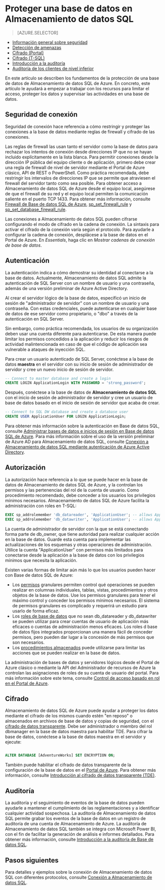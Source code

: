 <properties
   pageTitle="Proteger una base de datos en Almacenamiento de datos SQL | Microsoft Azure"
   description="Sugerencias para proteger una base de datos en Almacenamiento de datos SQL de Azure para desarrollar soluciones."
   services="sql-data-warehouse"
   documentationCenter="NA"
   authors="ronortloff"
   manager="barbkess"
   editor=""/>

<tags
   ms.service="sql-data-warehouse"
   ms.devlang="NA"
   ms.topic="article"
   ms.tgt_pltfrm="NA"
   ms.workload="data-services"
   ms.date="07/22/2016"
   ms.author="rortloff;barbkess;sonyama"/>

# Proteger una base de datos en Almacenamiento de datos SQL

> [AZURE.SELECTOR]
- [Información general sobre seguridad](sql-data-warehouse-overview-manage-security.md)
- [Detección de amenazas](sql-data-warehouse-security-threat-detection.md)
- [Cifrado (Portal)](sql-data-warehouse-encryption-tde.md)
- [Cifrado (T-SQL)](sql-data-warehouse-encryption-tde-tsql.md)
- [Introducción a la auditoría](sql-data-warehouse-auditing-overview.md)
- [Auditoría de los clientes de nivel inferior](sql-data-warehouse-auditing-downlevel-clients.md)



En este artículo se describen los fundamentos de la protección de una base de datos de Almacenamiento de datos SQL de Azure. En concreto, este artículo le ayudará a empezar a trabajar con los recursos para limitar el acceso, proteger los datos y supervisar las actividades en una base de datos.

## Seguridad de conexión

Seguridad de conexión hace referencia a cómo restringir y proteger las conexiones a la base de datos mediante reglas de firewall y cifrado de las conexiones.

Las reglas de firewall las usan tanto el servidor como la base de datos para rechazar los intentos de conexión desde direcciones IP que no se hayan incluido explícitamente en la lista blanca. Para permitir conexiones desde la dirección IP pública del equipo cliente o de aplicación, primero debe crear una regla de firewall de nivel de servidor mediante el Portal de Azure clásico, API de REST o PowerShell. Como práctica recomendada, debe restringir los intervalos de direcciones IP que se permite que atraviesen el firewall del servidor tanto como sea posible. Para obtener acceso a Almacenamiento de datos SQL de Azure desde el equipo local, asegúrese de que el firewall de su red y el equipo local permiten la comunicación saliente en el puerto TCP 1433. Para obtener más información, consulte [Firewall de Base de datos SQL de Azure][], [sp\_set\_firewall\_rule][] y [sp\_set\_database\_firewall\_rule][].

Las conexiones a Almacenamiento de datos SQL pueden cifrarse configurando el modo de cifrado en la cadena de conexión. La sintaxis para activar el cifrado de la conexión varía según el protocolo. Para ayudarle a configurar la cadena de conexión, desplácese a la base de datos en el Portal de Azure. En *Essentials*, haga clic en *Mostrar cadenas de conexión de base de datos*.


## Autenticación

La autenticación indica a cómo demostrar su identidad al conectarse a la base de datos. Actualmente, Almacenamiento de datos SQL admite la autenticación de SQL Server con un nombre de usuario y una contraseña, además de una versión preliminar de Azure Active Directory.

Al crear el servidor lógico de la base de datos, especificó un inicio de sesión de "administrador de servidor" con un nombre de usuario y una contraseña. Con estas credenciales, puede autenticarse en cualquier base de datos de ese servidor como propietario, o "dbo" a través de la autenticación en SQL Server.

Sin embargo, como práctica recomendada, los usuarios de su organización deben usar una cuenta diferente para autenticarse. De esta manera puede limitar los permisos concedidos a la aplicación y reducir los riesgos de actividad malintencionada en caso de que el código de aplicación sea vulnerable a ataques de inyección SQL.

Para crear un usuario autenticado de SQL Server, conéctese a la base de datos **maestra** en el servidor con su inicio de sesión de administrador de servidor y cree un nuevo inicio de sesión de servidor.

```sql
-- Connect to master database and create a login
CREATE LOGIN ApplicationLogin WITH PASSWORD = 'strong_password';

```

Después, conéctese a la base de datos de **Almacenamiento de datos SQL** con el inicio de sesión de administrador de servidor y cree un usuario de base de datos basado en el inicio de sesión de servidor que acaba de crear.

```sql
-- Connect to SQL DW database and create a database user
CREATE USER ApplicationUser FOR LOGIN ApplicationLogin;

```

Para obtener más información sobre la autenticación en Base de datos SQL, consulte [Administrar bases de datos e inicios de sesión en Base de datos SQL de Azure][]. Para más información sobre el uso de la versión preliminar de Azure AD para Almacenamiento de datos SQL, consulte [Conexión a Almacenamiento de datos SQL mediante autenticación de Azure Active Directory][].


## Autorización

La autorización hace referencia a lo que se puede hacer en la base de datos de Almacenamiento de datos SQL de Azure, y la controlan los permisos y las pertenencias del rol de la cuenta de usuario. Como procedimiento recomendado, debe conceder a los usuarios los privilegios mínimos necesarios. Almacenamiento de datos SQL de Azure facilita la administración con roles en T-SQL:

```sql
EXEC sp_addrolemember 'db_datareader', 'ApplicationUser'; -- allows ApplicationUser to read data
EXEC sp_addrolemember 'db_datawriter', 'ApplicationUser'; -- allows ApplicationUser to write data
```

La cuenta de administrador de servidor con la que se está conectando forma parte de db\_owner, que tiene autoridad para realizar cualquier acción en la base de datos. Guarde esta cuenta para implementar las actualizaciones de los esquemas y otras operaciones de administración. Utilice la cuenta "ApplicationUser" con permisos más limitados para conectarse desde la aplicación a la base de datos con los privilegios mínimos que necesita la aplicación.

Existen varias formas de limitar aún más lo que los usuarios pueden hacer con Base de datos SQL de Azure:

- Los [permisos][] granulares permiten control qué operaciones se pueden realizar en columnas individuales, tablas, vistas, procedimientos y otros objetos de la base de datos. Use los permisos granulares para tener el máximo control y conceder los permisos mínimos necesarios. El sistema de permisos granulares es complicado y requerirá un estudio para usarlo de forma eficaz.
- Los [roles de base de datos][] que no sean db\_datareader y db\_datawriter se pueden utilizar para crear cuentas de usuario de aplicación más eficaces o cuentas de administración menos eficaces. Los roles d base de datos fijos integrados proporcionan una manera fácil de conceder permisos, pero pueden dar lugar a la concesión de más permisos que son necesarios.
- Los [procedimientos almacenados][] puede utilizarse para limitar las acciones que se pueden realizar en la base de datos.

La administración de bases de datos y servidores lógicos desde el Portal de Azure clásico o mediante la API del Administrador de recursos de Azure la controlan las asignaciones de roles de su cuenta de usuario del portal. Para más información sobre este tema, consulte [Control de acceso basado en rol en el Portal de Azure][].

## Cifrado

Almacenamiento de datos SQL de Azure puede ayudar a proteger los datos mediante el cifrado de los mismos cuando estén "en reposo" o almacenados en archivos de base de datos y copias de seguridad, con el [cifrado de datos transparente][]. Debe ser administrador o miembro del rol dbmanager en la base de datos maestra para habilitar TDE. Para cifrar la base de datos, conéctese a la base de datos maestra en el servidor y ejecute:


```sql

ALTER DATABASE [AdventureWorks] SET ENCRYPTION ON;

```

También puede habilitar el cifrado de datos transparente de la configuración de la base de datos en el [Portal de Azure][]. Para obtener más información, consulte [Introducción al cifrado de datos transparente (TDE)][].

## Auditoría

La auditoría y el seguimiento de eventos de la base de datos pueden ayudarle a mantener el cumplimiento de las reglamentaciones y a identificar cualquier actividad sospechosa. La auditoría de Almacenamiento de datos SQL permite grabar los eventos de la base de datos en un registro de auditoría de una cuenta de Almacenamiento de Azure. La auditoría de Almacenamiento de datos SQL también se integra con Microsoft Power BI, con el fin de facilitar la generación de análisis e informes detallados. Para obtener más información, consulte [Introducción a la auditoría de Base de datos SQL][].

## Pasos siguientes
Para detalles y ejemplos sobre la conexión de Almacenamiento de datos SQL con diferentes protocolos, consulte [Conexión a Almacenamiento de datos SQL][].

<!--Image references-->

<!--Article references-->
[Conexión a Almacenamiento de datos SQL]: ./sql-data-warehouse-connect-overview.md
[Introducción a la auditoría de Base de datos SQL]: ./sql-data-warehouse-auditing-overview.md
[Introducción al cifrado de datos transparente (TDE)]: ./sql-data-warehouse-encryption-tde.md
[Conexión a Almacenamiento de datos SQL mediante autenticación de Azure Active Directory]: ./sql-data-warehouse-authentication.md

<!--MSDN references-->
[Firewall de Base de datos SQL de Azure]: https://msdn.microsoft.com/library/ee621782.aspx
[sp\_set\_firewall\_rule]: https://msdn.microsoft.com/library/dn270017.aspx
[sp\_set\_database\_firewall\_rule]: https://msdn.microsoft.com/library/dn270010.aspx
[roles de base de datos]: https://msdn.microsoft.com/library/ms189121.aspx
[Administrar bases de datos e inicios de sesión en Base de datos SQL de Azure]: https://msdn.microsoft.com/library/ee336235.aspx
[permisos]: https://msdn.microsoft.com/library/ms191291.aspx
[procedimientos almacenados]: https://msdn.microsoft.com/library/ms190782.aspx
[cifrado de datos transparente]: https://go.microsoft.com/fwlink/?LinkId=526242
[Portal de Azure]: https://portal.azure.com/

<!--Other Web references-->
[Control de acceso basado en rol en el Portal de Azure]: https://azure.microsoft.com/documentation/articles/role-based-access-control-configure

<!---HONumber=AcomDC_0817_2016-->